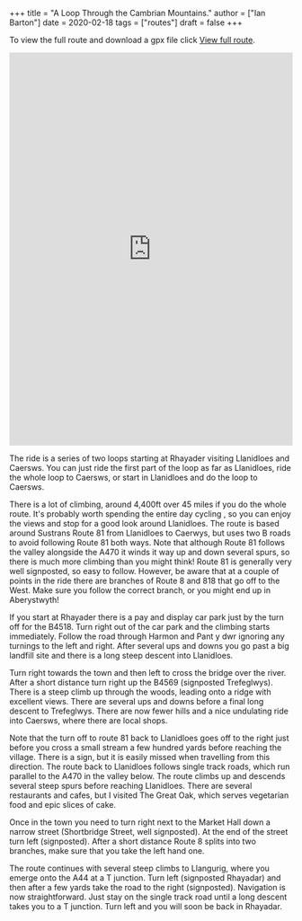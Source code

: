 +++
title = "A Loop Through the Cambrian Mountains."
author = ["Ian Barton"]
date = 2020-02-18
tags = ["routes"]
draft = false
+++

To view the full route and download a gpx file click [View full route](https://rwgps-embeds.com/routes/17716473).



<iframe src="https://rwgps-embeds.com/embeds?type=trip&id=11614917&metricUnits=true&sampleGraph=true&privacyCode=hRrxHOGaaeUJUAVa" style="width: 1px; min-width: 100%; height: 700px; border: none;" scrolling="no"></iframe>

The ride is a series of two loops starting at Rhayader visiting
Llanidloes and Caersws. You can just ride the first part of the loop
as far as Llanidloes, ride the whole loop to Caersws, or start in
Llanidloes and do the loop to Caersws.

There is a lot of climbing, around 4,400ft over 45 miles if you do the
whole route. It's probably worth spending the entire day cycling , so
you can enjoy the views and stop for a good look around
Llanidloes. The route is based around Sustrans Route 81 from
Llanidloes to Caerwys, but uses two B roads to avoid following Route 81
both ways. Note that although Route 81 follows the valley alongside
the A470 it winds it way up and down several spurs, so there is much
more climbing than you might think! Route 81 is generally very well
signposted, so easy to follow. However, be aware that at a couple of
points in the ride there are branches of Route 8 and 818 that go off
to the West. Make sure you follow the correct branch, or you might end
up in Aberystwyth!

If you start at Rhayader there is a pay and display car park just by
the turn off for the B4518. Turn right out of the car park and the
climbing starts immediately. Follow the road through Harmon and Pant y
dwr ignoring any turnings to the left and right. After several ups and
downs you go past a big landfill site and there is a long steep
descent into Llanidloes.

Turn right towards the town and then left to cross the bridge over the
river. After a short distance turn right up the B4569 (signposted
Trefeglwys). There is a steep climb up through the woods, leading onto
a ridge with excellent views. There are several ups and downs before a
final long descent to Trefeglwys. There are now fewer hills and a nice
undulating ride into Caersws, where there are local shops.

Note that the turn off to route 81 back to Llanidloes goes off to the
right just before you cross a small stream a few hundred yards before
reaching the village. There is a sign, but it is easily missed when
travelling from this direction. The route back to Llanidloes follows single track
roads, which run parallel to the A470 in the valley below. The route
climbs up and descends several steep spurs before reaching
Llanidloes. There are several restaurants and cafes, but I visited The
Great Oak, which serves vegetarian food and epic slices of cake.

Once in the town you need to turn right next to the Market Hall down a
narrow street (Shortbridge Street, well signposted). At the end of the
street turn left (signposted). After a short distance Route 8 splits
into two branches, make sure that you take the left hand one.

The route continues with several steep climbs to Llangurig, where you
emerge onto the A44 at a T junction. Turn left (signposted Rhayadar)
and then after a few yards take the road to the right
(signposted). Navigation is now straightforward. Just stay on the
single track road until a long descent takes you to a T junction.
Turn left and you will soon be back in Rhayadar.
